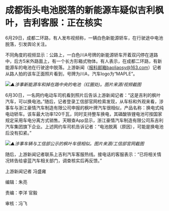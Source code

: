 

# 成都街头电池脱落的新能源车疑似吉利枫叶，吉利客服：正在核实

6月29日，成都二环路，有人发布视频称，一辆白色新能源轿车，在行驶途中电池脱落，引发舆论关注。

不同角度的视频显示：公路上，一白色川A号牌的新能源轿车开着双闪停在道路中，后方5米外路面上，有一个长方形箱式物体。有人表示，在成都二环路，有新能源车的电池在行驶途中脱落。上游新闻（报料邮箱baoliaosy@163.com）记者从路人拍的该车正面照片看到，号牌为川A，汽车logo为“MAPLE”。

![](https://inews.gtimg.com/om_bt/OXwpSXSfA6G6GRe8UGFk2f-LS44u-Tlw2tHNDsWWiCuKAAA/1000)_▲涉事新能源车和掉在路中央的电池（红圈处)。图片来源/视频截图_

6月30日，一名网约电动车司机看到照片后告诉上游新闻记者：“这是吉利的枫叶汽车，可以换电池。”随后，记者登录工信部官网检索发现，从车标和外观来看，涉事车与浙江豪情汽车制造有限公司申报的枫叶牌汽车很相似，产品名称：换电式纯电动轿车。该车最大功率120千瓦，同时支持整车换电，其磷酸铁锂电池可按国家规定采用车电分离方式销售。天眼查App显示，浙江豪情汽车制造有限公司系吉利汽车集团旗下企业。上述网约车司机告诉记者：“电池脱离（原因），可能是换电池后没有扣紧。”

![](https://inews.gtimg.com/om_bt/O769m3dPYRyhhJ5a9ixue08Fn3pc0IKcpeN_HXDDjJbY8AA/1000)_▲涉事车辆与工信部公示的枫叶车很相似。图片来源/工信部官网截图_

随后，上游新闻记者联系上吉利汽车客服热线。接电话的客服表示：“已将相关情况转告给睿蓝汽车相关部门，调查核实后再反馈。”

上游新闻记者 冯盛雍

编辑：朱亮

责编：李洋 官毅

审核：冯飞

